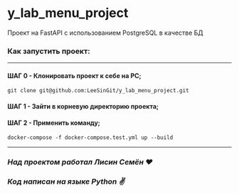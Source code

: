# y_lab_menu_project
Проект на FastAPI с использованием PostgreSQL в качестве БД

### Как запустить проект:
****
#### ШАГ 0 - Клонировать проект к себе на PC;
```
git clone git@github.com:LeeSinGit/y_lab_menu_project.git
```
#### ШАГ 1 - Зайти в корневую директорию проекта;
#### ШАГ 2 - Применить команду;
```
docker-compose -f docker-compose.test.yml up --build
```

****
### *Над проектом работал Лисин Семён :heart:*
### *Код написан на языке Python :v:*
